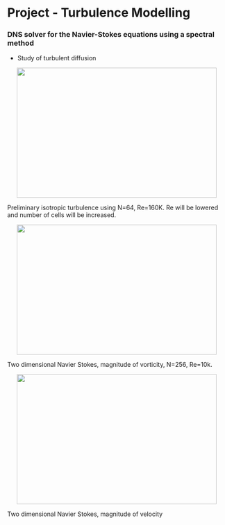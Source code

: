 # Project - Turbulence Modelling #
### DNS solver for the Navier-Stokes equations using a spectral method ###

* Study of turbulent diffusion


<p align="center">
  <img width="460" height="300" src="https://github.com/danielhalvorsen/Project_Turbulence_Modelling/blob/master/animation_folder/animation64_160k.gif">
</p>
Preliminary isotropic turbulence using N=64, Re=160K. Re will be lowered and number of cells will be increased.


<p align="center">
  <img width="460" height="300" src="https://github.com/danielhalvorsen/Project_Turbulence_Modelling/blob/master/animation_folder/VorticityAnimation.gif">
</p>
Two dimensional Navier Stokes, magnitude of vorticity, N=256, Re=10k.

<p align="center">
  <img width="460" height="300" src="https://github.com/danielhalvorsen/Project_Turbulence_Modelling/blob/master/animation_folder/animationVelocity.gif">
</p>
Two dimensional Navier Stokes, magnitude of velocity

